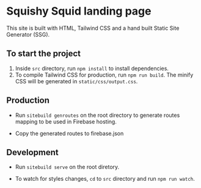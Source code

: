 # Squishy Squid landing page

This site is built with HTML, Tailwind CSS and a hand built Static Site Generator (SSG).

## To start the project

1. Inside `src` directory, run ```npm install``` to install dependencies.
2. To compile Tailwind CSS for production, run ```npm run build```. The minify CSS will be generated
in `static/css/output.css`.

## Production

- Run ```sitebuild genroutes``` on the root directory to generate routes mapping to be used in Firebase hosting.

- Copy the generated routes to firebase.json

## Development

- Run ```sitebuild serve``` on the root diretory.

- To watch for styles changes, `cd` to `src` directory and run ```npm run watch```.
